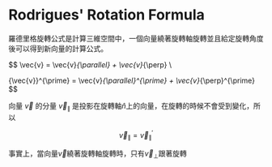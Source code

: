 # Rodrigues' Rotation Formula
羅德里格旋轉公式是計算三維空間中，一個向量繞著旋轉軸旋轉並且給定旋轉角度後可以得到新向量的計算公式。

$$
\vec{v} = \vec{v}_{\parallel} + \vec{v}_{\perp} \\

{\vec{v}}^{\prime} = \vec{v}_{\parallel}^{\prime} + \vec{v}_{\perp}^{\prime}
$$

向量 $\vec{v}$ 的分量 $\vec{v}_{\parallel}$ 是投影在旋轉軸$\hat n$上的向量，在旋轉的時候不會受到變化，所以

$$
\vec{v}_{\parallel} = \vec{v}_{\parallel}^{\prime}
$$

事實上，當向量$\vec v$繞著旋轉軸旋轉時，只有$\vec{v}_{\perp}$跟著旋轉

